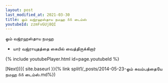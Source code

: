 ```yaml
---
layout: post
last_modified_at: 2021-03-30
title: ஓம் வஜ்ரஹஸ்தாய நமஹ ௧௧ டைம்ஸ்
youtubeId: zzmFvGUj8QI
---
```

 
 
 ஓம் வஜ்ரஹஸ்தாய நமஹ  
 
 -  யார் வஜ்ராயுதத்தை கையில் வைத்திருக்கிறார் 
 
  
 
  
 
 
 
 
 
 


{% include youtubePlayer.html id=page.youtubeId %}
 
[Next]({{ site.baseurl }}{% link  split1/_posts/2014-05-23-ஓம் கவம்பத்தையே நமஹ ௧௧ டைம்ஸ்.md%})
 
